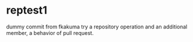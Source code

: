 reptest1
========

dummy commit from fkakuma
try a repository operation
and an additional member, a behavior of pull request.
